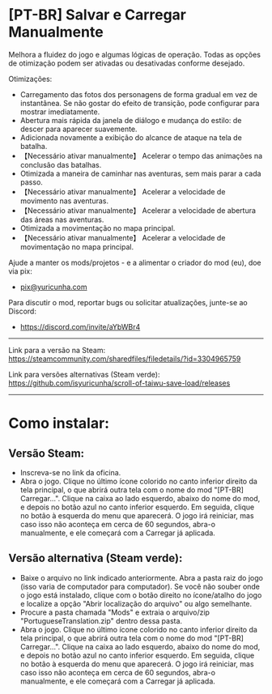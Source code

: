 # [PT-BR] Salvar e Carregar Manualmente

Melhora a fluidez do jogo e algumas lógicas de operação. Todas as opções de otimização podem ser ativadas ou desativadas conforme desejado.

Otimizações:
* Carregamento das fotos dos personagens de forma gradual em vez de instantânea. Se não gostar do efeito de transição, pode configurar para mostrar imediatamente.
* Abertura mais rápida da janela de diálogo e mudança do estilo: de descer para aparecer suavemente.
* Adicionada novamente a exibição do alcance de ataque na tela de batalha.
* 【Necessário ativar manualmente】 Acelerar o tempo das animações na conclusão das batalhas.
* Otimizada a maneira de caminhar nas aventuras, sem mais parar a cada passo.
* 【Necessário ativar manualmente】 Acelerar a velocidade de movimento nas aventuras.
* 【Necessário ativar manualmente】 Acelerar a velocidade de abertura das áreas nas aventuras.
* Otimizada a movimentação no mapa principal.
* 【Necessário ativar manualmente】 Acelerar a velocidade de movimentação no mapa principal.

Ajude a manter os mods/projetos - e a alimentar o criador do mod (eu), doe via pix:
- pix@yuricunha.com

Para discutir o mod, reportar bugs ou solicitar atualizações, junte-se ao Discord: 
- https://discord.com/invite/aYbWBr4

---


Link para a versão na Steam: https://steamcommunity.com/sharedfiles/filedetails/?id=3304965759

Link para versões alternativas (Steam verde): https://github.com/isyuricunha/scroll-of-taiwu-save-load/releases

---

# Como instalar:

## Versão Steam:

- Inscreva-se no link da oficina.
- Abra o jogo. Clique no último ícone colorido no canto inferior direito da tela principal, o que abrirá outra tela com o nome do mod "[PT-BR] Carregar...". Clique na caixa ao lado esquerdo, abaixo do nome do mod, e depois no botão azul no canto inferior esquerdo. Em seguida, clique no botão à esquerda do menu que aparecerá. O jogo irá reiniciar, mas caso isso não aconteça em cerca de 60 segundos, abra-o manualmente, e ele começará com a Carregar já aplicada.

## Versão alternativa (Steam verde):

- Baixe o arquivo no link indicado anteriormente. Abra a pasta raiz do jogo (isso varia de computador para computador). Se você não souber onde o jogo está instalado, clique com o botão direito no ícone/atalho do jogo e localize a opção "Abrir localização do arquivo" ou algo semelhante.
- Procure a pasta chamada "Mods" e extraia o arquivo/zip "PortugueseTranslation.zip" dentro dessa pasta.
- Abra o jogo. Clique no último ícone colorido no canto inferior direito da tela principal, o que abrirá outra tela com o nome do mod "[PT-BR] Carregar...". Clique na caixa ao lado esquerdo, abaixo do nome do mod, e depois no botão azul no canto inferior esquerdo. Em seguida, clique no botão à esquerda do menu que aparecerá. O jogo irá reiniciar, mas caso isso não aconteça em cerca de 60 segundos, abra-o manualmente, e ele começará com a Carregar já aplicada.
